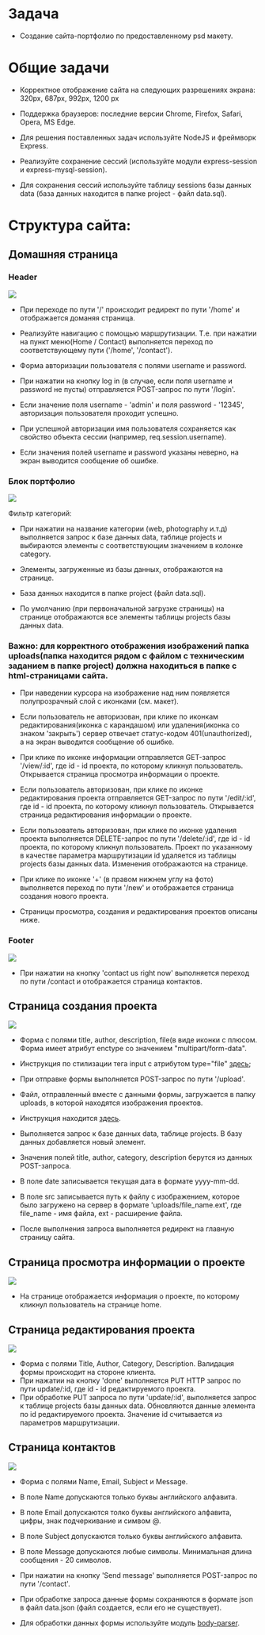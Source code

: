 # Задача 

* Создание сайта-портфолио по предоставленному psd макету. 

# Общие задачи

* Корректное отображение сайта на следующих разрешениях экрана: 320px, 687px, 992px, 1200 px 
* Поддержка браузеров: последние версии Chrome, Firefox, Safarі, Opera, MS Edge. 
* Для решения поставленных задач используйте NodeJS и фреймворк Express. 

* Реализуйте сохранение сессий (используйте модули express-session и express-mysql-session). 
* Для сохранения сессий используйте таблицу sessions базы данных data (база данных находится в папке project - файл data.sql). 

# Структура сайта: 

## Домашняя страница 



### Header 


![](../project/images/001.jpg) 

* При переходе по пути '/' происходит редирект по пути '/home' и отображается доманяя страница. 
* Реализуйте навигацию с помощью маршрутизации. Т.е. при нажатии на пункт меню(Home / Contact) выполняется переход по соответствующему пути ('/home', '/contact'). 



* Форма авторизации пользователя с полями username и password. 
* При нажатии на кнопку log in (в случае, если поля username и password не пусты) отправляется POST-запрос по пути '/login'. 

* Если значение поля username - 'admin' и поля password - '12345', авторизация пользователя проходит успешно. 
* При успешной авторизации имя пользователя сохраняется как свойство объекта сессии (например, req.session.username). 
* Если значения полей username и password указаны неверно, на экран выводится сообщение об ошибке. 



### Блок портфолио



![](../project/images/002.jpg) 

Фильтр категорий: 

* При нажатии на название категории (web, photography и.т.д) выполняется запрос к базе данных data, таблице projects и выбираются элементы с соответствующим значением в колонке category. 
* Элементы, загруженные из базы данных, отображаются на странице. 
* База данных находится в папке project (файл data.sql).   

* По умолчанию (при первоначальной загрузке страницы) на странице отображаются все элементы таблицы projects базы данных data. 

### Важно: для корректного отображения изображений папка uploads(папка находится рядом с файлом с техническим заданием в папке project) должна находиться в папке с html-страницами сайта. 

* При наведении курсора на изображение над ним появляется полупрозрачный слой с иконками (см. макет). 

* Если пользователь не авторизован, при клике по иконкам редактирования(иконка с карандашом) или удаления(иконка со знаком 'закрыть') сервер отвечает статус-кодом 401(unauthorized), а на экран выводится сообщение об ошибке. 
* При клике по иконке информации отправляется GET-запрос '/view/:id', где id - id проекта, по которому кликнул пользователь. Открывается страница просмотра информации о проекте. 
* Если пользователь авторизован, при клике по иконке редактирования проекта отправляется GET-запрос по пути '/edit/:id', где id - id проекта, по которому кликнул пользователь. Открывается страница редактирования информации о проекте. 
* Если пользователь авторизован, при клике по иконке удаления проекта выполняется DELETE-запрос по пути '/delete/:id', где id - id проекта, по которому кликнул пользователь. Проект по указанному в качестве параметра маршрутизации id удаляется из таблицы projects базы данных data. Изменения отображаются на странице. 

* При клике по иконке '+' (в правом нижнем углу на фото) выполняется переход по пути '/new' и отображается страница создания нового проекта. 

* Страницы просмотра, создания и редактирования проектов описаны ниже. 


### Footer 


![](../project/images/003.jpg) 

* При нажатии на кнопку 'contact us right now' выполняется переход по пути /contact и отображается страница контактов.  


## Страница создания проекта 


![](../project/images/004.jpg) 

* Форма с полями title, author, description, file(в виде иконки с плюсом. Форма имеет атрибут enctype со значением "multipart/form-data".   
* Инструкция по стилизации тега input с атрибутом type="file" [здесь](http://webcodius.ru/recepty-dlya-sajta/stilizaciya-input-file-css-stilizaciya-polya-dlya-zagruzki-fajla.html);   
* При отправке формы выполняется POST-запрос по пути '/upload'. 


* Файл, отправленный вместе с данными формы, загружается в папку uploads, в которой находятся изображения проектов. 
* Инструкция находится [здесь](../project/instructions/readme.md). 


* Выполняется запрос к базе данных data, таблице projects. В базу данных добавляется новый элемент. 
* Значения полей title, author, category, description берутся из данных POST-запроса. 
* В поле date записывается текущая дата в формате yyyy-mm-dd. 
* В поле src записывается путь к файлу с изображением, которое было загружено на сервер в формате 'uploads/file_name.ext', где file_name - имя файла, ext - расширение файла. 

* После выполнения запроса выполняется редирект на главную страницу сайта. 


## Страница просмотра информации о проекте 


![](../project/images/005.jpg) 

* На странице отображается информация о проекте, по которому кликнул пользователь на странице home. 


## Страница редактирования проекта 


![](../project/images/006.jpg) 

* Форма с полями Title, Author, Category, Description. Валидация формы происходит на стороне клиента. 
* При нажатии на кнопку 'done' выполняется PUT HTTP запрос по пути update/:id, где id - id редактируемого проекта. 
* При обработке PUT запроса по пути 'update/:id', выполняется запрос к таблице projects базы данных data. Обновляются данные элемента по id редактируемого проекта. Значение id считывается из параметров маршрутизации. 

 
 
## Страница контактов 


![](../project/images/007.jpg) 

* Форма с полями Name, Email, Subject и Message. 
* В поле Name допускаются только буквы английского алфавита.
* В поле Email допускаются толко буквы английского алфавита, цифры, знак подчеркивание и симвом @. 
* В поле Subject допускаются только буквы английского алфавита.
* В поле Message допускаются любые символы. Минимальная длина сообщения - 20 символов. 


* При нажатии на кнопку 'Send message' выполняется POST-запрос по пути '/contact'. 
* При обработке запроса данные формы сохраняются в формате json в файл data.json (файл создается, если его не существует). 
* Для обработки данных формы используйте модуль [body-parser]('https://www.npmjs.com/package/body-parser'). 


